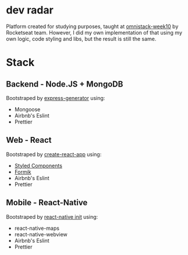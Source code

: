 # dev radar

Platform created for studying purposes, taught at [omnistack-week10](https://rocketseat.com.br/week-10/aulas) by Rocketseat team. However, I did my own implementation of that using my own logic, code styling and libs, but the result is still the same. 

# Stack

## Backend - Node.JS + MongoDB

Bootstraped by [express-generator](https://expressjs.com/en/starter/generator.html) using:

* Mongoose
* Airbnb's Eslint
* Prettier

## Web - React

Bootstraped by [create-react-app](https://github.com/facebook/create-react-app) using:

* [Styled Components](https://styled-components.com/)
* [Formik](https://jaredpalmer.com/formik/)
* Airbnb's Eslint
* Prettier

## Mobile - React-Native

Bootstraped by [react-native init](https://github.com/react-native-community/cli#using-npx-recommended) using:

* react-native-maps
* react-native-webview
* Airbnb's Eslint
* Prettier